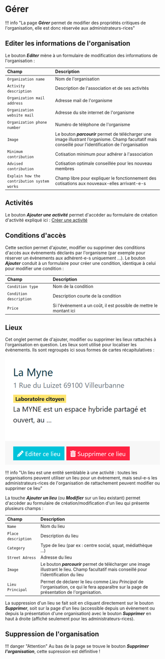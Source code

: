 # Gérer

!!! info "La page ***Gérer*** permet de modifier des propriétés critiques de l'organisation, elle est donc réservée aux administrateurs-rices"

## Editer les informations de l'organisation

Le bouton ***Editer*** mène à un formulaire de modification des informations de l'organisation :

| Champ                                           | Description                                             |
|:------------------------------------------------|:--------------------------------------------------------|
| ```Organization name```                         | Nom de l'organisation                                   |
| ```Activity description```                      | Description de l'association et de ses activités        |
| ```Organization mail address```                 | Adresse mail de l'organisme                             |
| ```Organization website mail```                 | Adresse du site internet de l'organisme                 |
| ```Organization phone number```                 | Numéro de téléphone de l'organisme                      |
| ```Image```                                     | Le bouton ***parcourir***  permet de télécharger une image illustrant l’organisme. Champ facultatif mais conseillé pour l’identification de l'organisation |
| ```Minimum contribution```                      | Cotisation minimum pour adhérer à l'association         |
| ```Advised contribution```                      | Cotisation optimale conseillée pour les nouveau membres |
| ```Explain how the contribution system works``` | Champ libre pour expliquer le fonctionnement des cotisations aux nouveaux-elles arrivant-e-s |

## Activités

Le bouton ***Ajouter une activité*** permet d'accéder au formulaire de création d'activité expliqué ici : [Créer une activité](../activity.md#Créer-une-activité)

## Conditions d'accès 

Cette section permet d'ajouter, modifier ou supprimer des conditions d'accès aux évènements déclarés par l'organisme (par exemple pour réserver un évènements aux adhérent-e-s uniquement ...). Le bouton ***Ajouter*** conduit à un formulaire pour créer une condition, identique à celui pour modifier une condition : 

| Champ | Description |
|:--|:--|
| ```Condition type``` | Nom de la condition |
| ```Condition description``` | Description courte de la condition |
| ```Price``` | Si l'événement a un coût, il est possible de mettre le montant ici |


## Lieux

Cet onglet permet de d'ajouter, modifier ou supprimer les lieux rattachés à l'organisation en question. Les lieux sont utilisé pour localiser les évènements. Ils sont regroupés ici sous formes de cartes récapitulatives : 

![Carte lieu](../assets/location-card-manage.png#small)

!!! info "Un lieu est une entité semblable à une activité : toutes les organisations peuvent utiliser un lieu pour un évènement, mais seul-e-s les administrateurs-rices de l'organisation de rattachement peuvent modifier ou supprimer ce lieu"

La touche ***Ajouter un lieu*** (ou ***Modifier*** sur un lieu existant) permet d'accèder au formulaire de création/modification d'un lieu qui présente plusieurs champs :

| Champ | Description |
|:--|:--|
| ```Name``` | Nom du lieu |
| ```Place description``` | Description du lieu |
| ```Category``` | Type de lieu (par ex : centre social, squat, médiathèque ...) |
| ```Street Adress``` | Adresse du lieu |
| ```Image``` | Le bouton ***parcourir***  permet de télécharger une image illustrant le lieu. Champ facultatif mais conseillé pour l’identification du lieu |
| ```Lieu Principal ``` | Permet de déclarer le lieu comme _Lieu Principal_ de l'organisation, ce qui le fera apparaître sur la page de présentation de l'organisation. |

La suppression d'un lieu se fait soit en cliquant directement sur le bouton ***Supprimer***, soit sur la page d'un lieu (accessible depuis un évènement ou depuis la présentation d'une organisation) avec le bouton ***Supprimer*** en haut à droite (affiché seulement pour les administrateurs-rices).

## Suppression de l'organisation

!!! danger "Attention"
    Au bas de la page se trouve le bouton ***Supprimer l'organisation***, cette supression est définitive !